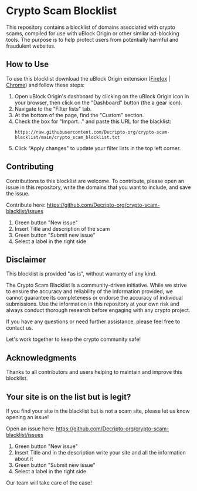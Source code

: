 # Crypto Scam Blocklist

This repository contains a blocklist of domains associated with crypto scams, compiled for use with uBlock Origin or other similar ad-blocking tools. The purpose is to help protect users from potentially harmful and fraudulent websites.

## How to Use

To use this blocklist download the uBlock Origin extension ([Firefox](https://addons.mozilla.org/en-US/firefox/addon/ublock-origin/) | [Chrome](https://chrome.google.com/webstore/detail/ublock-origin/cjpalhdlnbpafiamejdnhcphjbkeiagm)) and follow these steps:

1. Open uBlock Origin's dashboard by clicking on the uBlock Origin icon in your browser, then click on the "Dashboard" button (the a gear icon).
2. Navigate to the "Filter lists" tab.
3. At the bottom of the page, find the "Custom" section.
4. Check the box for "Import..." and paste this URL for the blacklist: 
	```
	https://raw.githubusercontent.com/Decripto-org/crypto-scam-blacklist/main/crypto_scam_blocklist.txt
	```
5. Click "Apply changes" to update your filter lists in the top left corner.

## Contributing

Contributions to this blocklist are welcome. To contribute, please open an issue in this repository, write the domains that you want to include, and save the issue.

Contribute here: https://github.com/Decripto-org/crypto-scam-blacklist/issues

1. Green button "New issue"
2. Insert Title and description of the scam
3. Green button "Submit new issue"
4. Select a label in the right side

## Disclaimer

This blocklist is provided "as is", without warranty of any kind.

The Crypto Scam Blacklist is a community-driven initiative. While we strive to ensure the accuracy and reliability of the information provided, we cannot guarantee its completeness or endorse the accuracy of individual submissions. Use the information in this repository at your own risk and always conduct thorough research before engaging with any crypto project.

If you have any questions or need further assistance, please feel free to contact us.

Let's work together to keep the crypto community safe!

## Acknowledgments

Thanks to all contributors and users helping to maintain and improve this blocklist.

## Your site is on the list but is legit?

If you find your site in the blacklist but is not a scam site, please let us know opening an issue!

Open an issue here: https://github.com/Decripto-org/crypto-scam-blacklist/issues

1. Green button "New issue"
2. Insert Title and in the description write your site and all the information about it
3. Green button "Submit new issue"
4. Select a label in the right side

Our team will take care of the case!